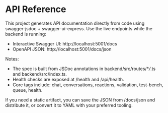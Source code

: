 # API Reference

This project generates API documentation directly from code using swagger-jsdoc + swagger-ui-express. Use the live endpoints while the backend is running:

- Interactive Swagger UI: http://localhost:5001/docs
- OpenAPI JSON: http://localhost:5001/docs/json

Notes:

- The spec is built from JSDoc annotations in backend/src/routes/\*_/_.ts and backend/src/index.ts.
- Health checks are exposed at /health and /api/health.
- Core tags include: chat, conversations, reactions, validation, test-bench, queue, health.

If you need a static artifact, you can save the JSON from /docs/json and distribute it, or convert it to YAML with your preferred tooling.
